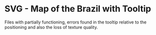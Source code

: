 SVG - Map of the Brazil with Tooltip
=====================

Files with partially functioning, errors found in the tooltip relative to the positioning and also the loss of texture quality.


